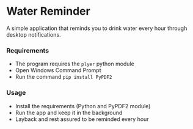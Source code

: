 # Water Reminder

A simple application that reminds you to drink water every hour through desktop notifications.

### Requirements
 - The program requires the ` plyer ` python module
 - Open Windows Command Prompt
 - Run the command ``` pip install PyPDF2 ```

### Usage
 - Install the requirements (Python and PyPDF2 module)
 - Run the app and keep it in the background
 - Layback and rest assured to be reminded every hour
